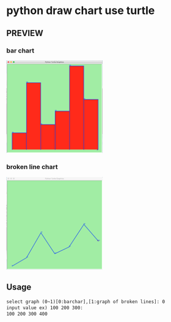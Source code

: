 # python draw chart use turtle

PREVIEW
--------------------------

### bar chart 
<img src="/rd_image/bar_chart.png" width="50%">

### broken line chart
<img src="rd_image/broken_line.png" width="50%">

Usage
------------------
```
select graph (0~1)[0:barchar],[1:graph of broken lines]: 0
input value ex) 100 200 300: 
100 200 300 400
```
